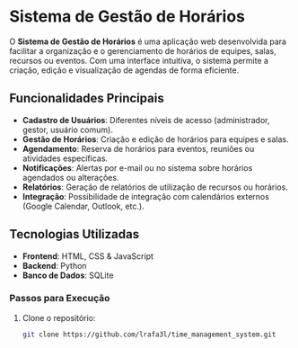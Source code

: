 # Sistema de Gestão de Horários

O **Sistema de Gestão de Horários** é uma aplicação web desenvolvida para facilitar a organização e o gerenciamento de horários de equipes, salas, recursos ou eventos. Com uma interface intuitiva, o sistema permite a criação, edição e visualização de agendas de forma eficiente.

## Funcionalidades Principais

- **Cadastro de Usuários**: Diferentes níveis de acesso (administrador, gestor, usuário comum).
- **Gestão de Horários**: Criação e edição de horários para equipes e salas.
- **Agendamento**: Reserva de horários para eventos, reuniões ou atividades específicas.
- **Notificações**: Alertas por e-mail ou no sistema sobre horários agendados ou alterações.
- **Relatórios**: Geração de relatórios de utilização de recursos ou horários.
- **Integração**: Possibilidade de integração com calendários externos (Google Calendar, Outlook, etc.).

## Tecnologias Utilizadas

- **Frontend**: HTML, CSS & JavaScript
- **Backend**: Python
- **Banco de Dados**: SQLite

### Passos para Execução

1. Clone o repositório:
   ```bash
   git clone https://github.com/lrafa3l/time_management_system.git